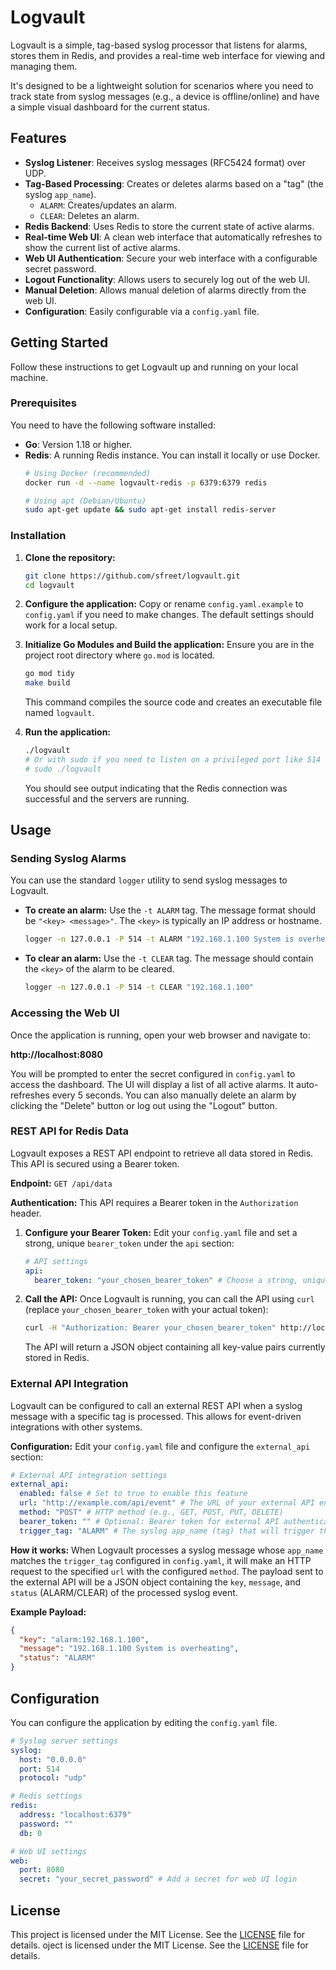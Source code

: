 # Logvault

Logvault is a simple, tag-based syslog processor that listens for alarms, stores them in Redis, and provides a real-time web interface for viewing and managing them.

It's designed to be a lightweight solution for scenarios where you need to track state from syslog messages (e.g., a device is offline/online) and have a simple visual dashboard for the current status.

## Features

- **Syslog Listener**: Receives syslog messages (RFC5424 format) over UDP.
- **Tag-Based Processing**: Creates or deletes alarms based on a "tag" (the syslog `app_name`).
  - `ALARM`: Creates/updates an alarm.
  - `CLEAR`: Deletes an alarm.
- **Redis Backend**: Uses Redis to store the current state of active alarms.
- **Real-time Web UI**: A clean web interface that automatically refreshes to show the current list of active alarms.
- **Web UI Authentication**: Secure your web interface with a configurable secret password.
- **Logout Functionality**: Allows users to securely log out of the web UI.
- **Manual Deletion**: Allows manual deletion of alarms directly from the web UI.
- **Configuration**: Easily configurable via a `config.yaml` file.

## Getting Started

Follow these instructions to get Logvault up and running on your local machine.

### Prerequisites

You need to have the following software installed:

- **Go**: Version 1.18 or higher.
- **Redis**: A running Redis instance. You can install it locally or use Docker.
  ```sh
  # Using Docker (recommended)
  docker run -d --name logvault-redis -p 6379:6379 redis

  # Using apt (Debian/Ubuntu)
  sudo apt-get update && sudo apt-get install redis-server
  ```

### Installation

1.  **Clone the repository:**
    ```sh
    git clone https://github.com/sfreet/logvault.git
    cd logvault
    ```

2.  **Configure the application:**
    Copy or rename `config.yaml.example` to `config.yaml` if you need to make changes. The default settings should work for a local setup.

3.  **Initialize Go Modules and Build the application:**
    Ensure you are in the project root directory where `go.mod` is located.
    ```sh
    go mod tidy
    make build
    ```
    This command compiles the source code and creates an executable file named `logvault`.

4.  **Run the application:**
    ```sh
    ./logvault
    # Or with sudo if you need to listen on a privileged port like 514
    # sudo ./logvault
    ```
    You should see output indicating that the Redis connection was successful and the servers are running.

## Usage

### Sending Syslog Alarms

You can use the standard `logger` utility to send syslog messages to Logvault.

-   **To create an alarm:**
    Use the `-t ALARM` tag. The message format should be `"<key> <message>"`. The `<key>` is typically an IP address or hostname.
    ```sh
    logger -n 127.0.0.1 -P 514 -t ALARM "192.168.1.100 System is overheating"
    ```

-   **To clear an alarm:**
    Use the `-t CLEAR` tag. The message should contain the `<key>` of the alarm to be cleared.
    ```sh
    logger -n 127.0.0.1 -P 514 -t CLEAR "192.168.1.100"
    ```

### Accessing the Web UI

Once the application is running, open your web browser and navigate to:

**http://localhost:8080**

You will be prompted to enter the secret configured in `config.yaml` to access the dashboard. The UI will display a list of all active alarms. It auto-refreshes every 5 seconds. You can also manually delete an alarm by clicking the "Delete" button or log out using the "Logout" button.

### REST API for Redis Data

Logvault exposes a REST API endpoint to retrieve all data stored in Redis. This API is secured using a Bearer token.

**Endpoint:** `GET /api/data`

**Authentication:**
This API requires a Bearer token in the `Authorization` header.

1.  **Configure your Bearer Token:**
    Edit your `config.yaml` file and set a strong, unique `bearer_token` under the `api` section:
    ```yaml
    # API settings
    api:
      bearer_token: "your_chosen_bearer_token" # Choose a strong, unique token
    ```

2.  **Call the API:**
    Once Logvault is running, you can call the API using `curl` (replace `your_chosen_bearer_token` with your actual token):
    ```bash
    curl -H "Authorization: Bearer your_chosen_bearer_token" http://localhost:8080/api/data
    ```
    The API will return a JSON object containing all key-value pairs currently stored in Redis.

### External API Integration

Logvault can be configured to call an external REST API when a syslog message with a specific tag is processed. This allows for event-driven integrations with other systems.

**Configuration:**
Edit your `config.yaml` file and configure the `external_api` section:

```yaml
# External API integration settings
external_api:
  enabled: false # Set to true to enable this feature
  url: "http://example.com/api/event" # The URL of your external API endpoint
  method: "POST" # HTTP method (e.g., GET, POST, PUT, DELETE)
  bearer_token: "" # Optional: Bearer token for external API authentication
  trigger_tag: "ALARM" # The syslog app_name (tag) that will trigger the API call
```

**How it works:**
When Logvault processes a syslog message whose `app_name` matches the `trigger_tag` configured in `config.yaml`, it will make an HTTP request to the specified `url` with the configured `method`. The payload sent to the external API will be a JSON object containing the `key`, `message`, and `status` (ALARM/CLEAR) of the processed syslog event.

**Example Payload:**
```json
{
  "key": "alarm:192.168.1.100",
  "message": "192.168.1.100 System is overheating",
  "status": "ALARM"
}
```

## Configuration

You can configure the application by editing the `config.yaml` file.

```yaml
# Syslog server settings
syslog:
  host: "0.0.0.0"
  port: 514
  protocol: "udp"

# Redis settings
redis:
  address: "localhost:6379"
  password: ""
  db: 0

# Web UI settings
web:
  port: 8080
  secret: "your_secret_password" # Add a secret for web UI login
```

## License

This project is licensed under the MIT License. See the [LICENSE](LICENSE) file for details.
oject is licensed under the MIT License. See the [LICENSE](LICENSE) file for details.
